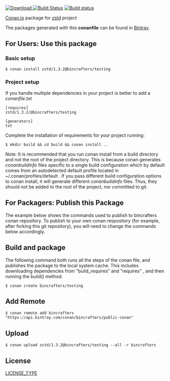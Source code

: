 [ ![Download](https://api.bintray.com/packages/bincrafters/public-conan/zstd%3Abincrafters/images/download.svg) ](https://bintray.com/bincrafters/public-conan/zstd%3Abincrafters/_latestVersion)
[![Build Status](https://travis-ci.org/bincrafters/conan-zstd.svg?branch=stable%2F0.0.0)](https://travis-ci.org/bincrafters/conan-zstd)
[![Build status](https://ci.appveyor.com/api/projects/status/sxs9n6vb8nqa92l5?svg=true)]()

[Conan.io](https://conan.io) package for [zstd](https://github.com/facebook/zstd) project

The packages generated with this **conanfile** can be found in [Bintray](https://bintray.com/bincrafters/public-conan/zstd%3Abincrafters).

## For Users: Use this package

### Basic setup

    $ conan install zstd/1.3.2@bincrafters/testing

### Project setup

If you handle multiple dependencies in your project is better to add a *conanfile.txt*

    [requires]
    zstd/1.3.2/@bincrafters/testing

    [generators]
    txt

Complete the installation of requirements for your project running:

    $ mkdir build && cd build && conan install ..

Note: It is recommended that you run conan install from a build directory and not the root of the project directory.  This is because conan generates *conanbuildinfo* files specific to a single build configuration which by default comes from an autodetected default profile located in ~/.conan/profiles/default .  If you pass different build configuration options to conan install, it will generate different *conanbuildinfo* files.  Thus, they should not be added to the root of the project, nor committed to git.

## For Packagers: Publish this Package

The example below shows the commands used to publish to bincrafters conan repository. To publish to your own conan respository (for example, after forking this git repository), you will need to change the commands below accordingly.

## Build and package

The following command both runs all the steps of the conan file, and publishes the package to the local system cache.  This includes downloading dependencies from "build_requires" and "requires" , and then running the build() method.

    $ conan create bincrafters/testing

## Add Remote

    $ conan remote add bincrafters "https://api.bintray.com/conan/bincrafters/public-conan"

## Upload

    $ conan upload zstd/1.3.2@bincrafters/testing --all -r bincrafters

## License
[LICENSE_TYPE](LICENSE)
